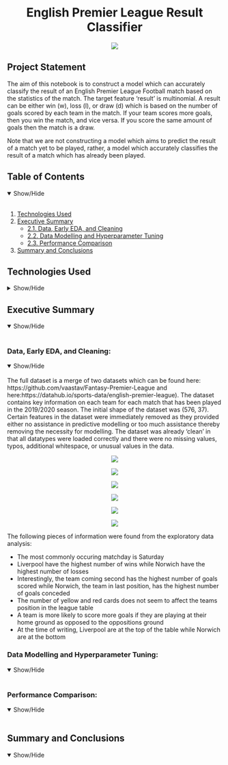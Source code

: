 <h1 align='center'>English Premier League Result Classifier</h1>

<p align="center">
  <img src="https://github.com/DanielCEvans/English-Premier-League-result-classifier/blob/master/Images/Premier_League_Logo.svg.png">
</p>

## Project Statement

The aim of this notebook is to construct a model which can accurately classify the result of an English Premier League Football match based on the statistics of the match. The target feature ‘result’ is multinomial. A result can be either win (w), loss (l), or draw (d) which is based on the number of goals scored by each team in the match. If your team scores more goals, then you win the match, and vice versa. If you score the same amount of goals then the match is a draw.

Note that we are not constructing a model which aims to predict the result of a match yet to be played, rather, a model which accurately classifies the result of a match which has already been played.

## Table of Contents
<details open>
<summary>Show/Hide</summary>
<br>

1. [ Technologies Used ](#Technologies_Used)    
2. [ Executive Summary ](#Executive_Summary)
   * [ 2.1. Data, Early EDA, and Cleaning ](#Data_Early_EDA_and_Cleaning) 
   * [ 2.2. Data Modelling and Hyperparameter Tuning ](#Modelling)
   * [ 2.3. Performance Comparison ](#Evaluation)
3. [Summary and Conclusions](#Summary)
</details>

## Technologies Used
<details>
<a name="Technologies_Used"></a> 
<summary>Show/Hide</summary>
<br>
  
* <strong>Python</strong>
* <strong>Pandas</strong>
* <strong>Numpy</strong>
* <strong>Matplotlib</strong>
* <strong>Seaborn</strong>
* <strong>Scikit-Learn</strong>
</details>

## Executive Summary
<details open>
  <a name="Executive_Summary"></a>
  <summary>Show/Hide</summary>
  <br>
  
<a name="Data_Early_EDA_and_Cleaning"></a>
### Data, Early EDA, and Cleaning:
<details open>
<summary>Show/Hide</summary>
<br>
The full dataset is a merge of two datasets which can be found here: https://github.com/vaastav/Fantasy-Premier-League and here:https://datahub.io/sports-data/english-premier-league). 
The dataset contains key information on each team for each match that has been played in the 2019/2020 season. The initial shape of the dataset was (576, 37). 
Certain features in the dataset were immediately removed as they provided either no assistance in predictive modelling or too much assistance thereby removing the necessity for modelling. The dataset was already ‘clean’ in that all datatypes were loaded correctly and there were no missing values, typos, additional whitespace, or unusual values in the data.

<p align="center">
  <img src="https://github.com/DanielCEvans/English-Premier-League-result-classifier/blob/master/Images/matchday.png">
</p>
<p align="center">
  <img src="https://github.com/DanielCEvans/English-Premier-League-result-classifier/blob/master/Images/wdl.png">
</p>
<p align="center">
  <img src="https://github.com/DanielCEvans/English-Premier-League-result-classifier/blob/master/Images/goals.png">
</p>
<p align="center">
  <img src="https://github.com/DanielCEvans/English-Premier-League-result-classifier/blob/master/Images/cards.png">
</p>
<p align="center">
  <img src="https://github.com/DanielCEvans/English-Premier-League-result-classifier/blob/master/Images/ground.png">
</p>
<p align="center">
  <img src="https://github.com/DanielCEvans/English-Premier-League-result-classifier/blob/master/Images/table.png">
</p>

The following pieces of information were found from the exploratory data analysis:

* The most commonly occuring matchday is Saturday
* Liverpool have the highest number of wins while Norwich have the highest number of losses
* Interestingly, the team coming second has the highest number of goals scored while Norwich, the team in last position, has the highest number of goals conceded
* The number of yellow and red cards does not seem to affect the teams position in the league table
* A team is more likely to score more goals if they are playing at their home ground as opposed to the oppositions ground
* At the time of writing, Liverpool are at the top of the table while Norwich are at the bottom

</details>
  

  
<a name="Modelling"></a>
### Data Modelling and Hyperparameter Tuning:
<details open>
<summary>Show/Hide</summary>
<br>

</details>
  
  
<a name="Evaluation"></a>
### Performance Comparison:
<details open>
<summary>Show/Hide</summary>
<br>
  
</details>

</details>

## Summary and Conclusions
<details open>
  <a name="Summary"></a>
  <summary>Show/Hide</summary>
  <br>
  
  </details>



